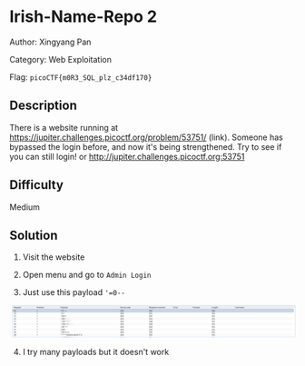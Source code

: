 # Irish-Name-Repo 2

Author: Xingyang Pan

Category: Web Exploitation

Flag: `picoCTF{m0R3_SQL_plz_c34df170}`

## Description

There is a website running at https://jupiter.challenges.picoctf.org/problem/53751/ (link). Someone has bypassed the login before, and now it's being strengthened. Try to see if you can still login! or http://jupiter.challenges.picoctf.org:53751

## Difficulty

Medium

## Solution

1. Visit the website

2. Open menu and go to `Admin Login`

3. Just use this payload `'=0--`

![POC 1](image.png)

4. I try many payloads but it doesn't work
